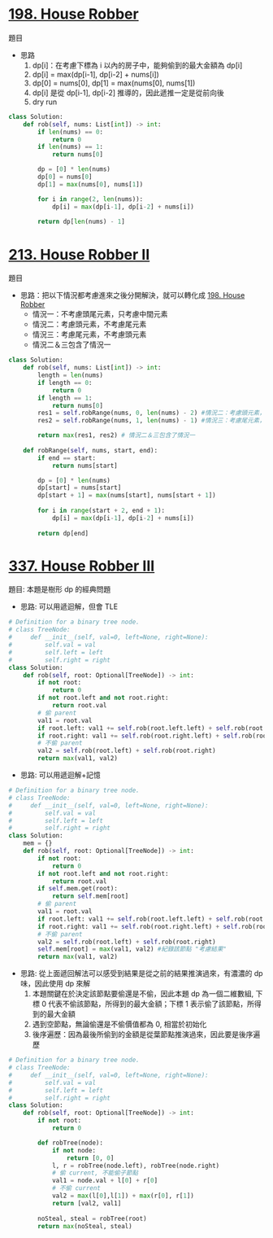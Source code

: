 # [198. House Robber](https://leetcode.com/problems/house-robber/description/)
題目

- 思路
  1. dp[i]：在考慮下標為 i 以內的房子中，能夠偷到的最大金額為 dp[i]
  2. dp[i] = max(dp[i-1], dp[i-2] + nums[i])
  3. dp[0] = nums[0], dp[1] = max(nums[0], nums[1])
  4. dp[i] 是從 dp[i-1], dp[i-2] 推導的，因此遞推一定是從前向後
  5. dry run
```python
class Solution:
    def rob(self, nums: List[int]) -> int:
        if len(nums) == 0:
            return 0
        if len(nums) == 1:
            return nums[0]

        dp = [0] * len(nums)
        dp[0] = nums[0]
        dp[1] = max(nums[0], nums[1])

        for i in range(2, len(nums)):
            dp[i] = max(dp[i-1], dp[i-2] + nums[i])
        
        return dp[len(nums) - 1]
```

# [213. House Robber II](https://leetcode.com/problems/house-robber-ii/description/)
題目

- 思路：把以下情況都考慮進來之後分開解決，就可以轉化成 [198. House Robber](https://leetcode.com/problems/house-robber/description/)
  - 情況一：不考慮頭尾元素，只考慮中間元素
  - 情況二：考慮頭元素，不考慮尾元素
  - 情況三：考慮尾元素，不考慮頭元素
  - 情況二＆三包含了情況一
```python
class Solution:
    def rob(self, nums: List[int]) -> int:
        length = len(nums)
        if length == 0:
            return 0
        if length == 1:
            return nums[0]
        res1 = self.robRange(nums, 0, len(nums) - 2) #情況二：考慮頭元素，不考慮尾元素
        res2 = self.robRange(nums, 1, len(nums) - 1) #情況三：考慮尾元素，不考慮頭元素

        return max(res1, res2) # 情況二＆三包含了情況一
        
    def robRange(self, nums, start, end):
        if end == start: 
            return nums[start]

        dp = [0] * len(nums)
        dp[start] = nums[start]
        dp[start + 1] = max(nums[start], nums[start + 1])
        
        for i in range(start + 2, end + 1):
            dp[i] = max(dp[i-1], dp[i-2] + nums[i])
        
        return dp[end]
```
# [337. House Robber III](https://leetcode.com/problems/house-robber-iii/description/)
題目: 本題是樹形 dp 的經典問題

- 思路: 可以用遞迴解，但會 TLE
```python
# Definition for a binary tree node.
# class TreeNode:
#     def __init__(self, val=0, left=None, right=None):
#         self.val = val
#         self.left = left
#         self.right = right
class Solution:
    def rob(self, root: Optional[TreeNode]) -> int:
        if not root:
            return 0
        if not root.left and not root.right:
            return root.val
        # 偷 parent
        val1 = root.val
        if root.left: val1 += self.rob(root.left.left) + self.rob(root.left.right)
        if root.right: val1 += self.rob(root.right.left) + self.rob(root.right.right)
        # 不偷 parent
        val2 = self.rob(root.left) + self.rob(root.right)
        return max(val1, val2)
```
- 思路: 可以用遞迴解+記憶
```python
# Definition for a binary tree node.
# class TreeNode:
#     def __init__(self, val=0, left=None, right=None):
#         self.val = val
#         self.left = left
#         self.right = right
class Solution:
    mem = {}
    def rob(self, root: Optional[TreeNode]) -> int:
        if not root:
            return 0
        if not root.left and not root.right:
            return root.val
        if self.mem.get(root):
            return self.mem[root]
        # 偷 parent
        val1 = root.val
        if root.left: val1 += self.rob(root.left.left) + self.rob(root.left.right)
        if root.right: val1 += self.rob(root.right.left) + self.rob(root.right.right)
        # 不偷 parent
        val2 = self.rob(root.left) + self.rob(root.right)
        self.mem[root] = max(val1, val2) #紀錄該節點 "考慮結果" 
        return max(val1, val2)
```
- 思路: 從上面遞回解法可以感受到結果是從之前的結果推演過來，有濃濃的 dp 味，因此使用 dp 來解
  1. 本題關鍵在於決定該節點要偷還是不偷，因此本題 dp 為一個二維數組, 下標 0 代表不偷該節點，所得到的最大金額；下標 1 表示偷了該節點，所得到的最大金額
  2. 遇到空節點，無論偷還是不偷價值都為 0, 相當於初始化
  3. 後序遍歷：因為最後所偷到的金額是從葉節點推演過來，因此要是後序遍歷
```python
# Definition for a binary tree node.
# class TreeNode:
#     def __init__(self, val=0, left=None, right=None):
#         self.val = val
#         self.left = left
#         self.right = right
class Solution:
    def rob(self, root: Optional[TreeNode]) -> int:
        if not root:
            return 0

        def robTree(node):
            if not node:
                return [0, 0]
            l, r = robTree(node.left), robTree(node.right)
            # 偷 current, 不能偷子節點
            val1 = node.val + l[0] + r[0]
            # 不偷 current
            val2 = max(l[0],l[1]) + max(r[0], r[1])
            return [val2, val1]
        
        noSteal, steal = robTree(root)
        return max(noSteal, steal)
```